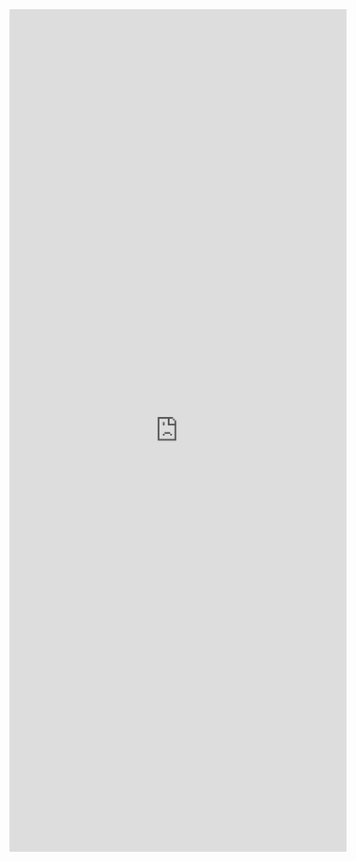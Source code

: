 <iframe width="600" height="1500" src="https://datastudio.google.com/embed/reporting/58f5434c-b1c5-4608-8810-5dcc68e6330f/page/DjD" frameborder="0" style="border:0" allowfullscreen></iframe>
